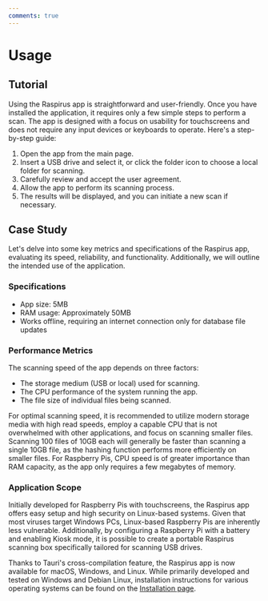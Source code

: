 ```yaml
---
comments: true
---
```


# Usage

## Tutorial
Using the Raspirus app is straightforward and user-friendly. Once you have installed the application, it requires only a few simple steps to perform a scan. The app is designed with a focus on usability for touchscreens and does not require any input devices or keyboards to operate. Here's a step-by-step guide:

1. Open the app from the main page.
2. Insert a USB drive and select it, or click the folder icon to choose a local folder for scanning.
3. Carefully review and accept the user agreement.
4. Allow the app to perform its scanning process.
5. The results will be displayed, and you can initiate a new scan if necessary.

## Case Study
Let's delve into some key metrics and specifications of the Raspirus app, evaluating its speed, reliability, and functionality. Additionally, we will outline the intended use of the application.

### Specifications
- App size: 5MB
- RAM usage: Approximately 50MB
- Works offline, requiring an internet connection only for database file updates

### Performance Metrics
The scanning speed of the app depends on three factors:
- The storage medium (USB or local) used for scanning.
- The CPU performance of the system running the app.
- The file size of individual files being scanned.

For optimal scanning speed, it is recommended to utilize modern storage media with high read speeds, employ a capable CPU that is not overwhelmed with other applications, and focus on scanning smaller files. Scanning 100 files of 10GB each will generally be faster than scanning a single 10GB file, as the hashing function performs more efficiently on smaller files. For Raspberry Pis, CPU speed is of greater importance than RAM capacity, as the app only requires a few megabytes of memory.

### Application Scope
Initially developed for Raspberry Pis with touchscreens, the Raspirus app offers easy setup and high security on Linux-based systems. Given that most viruses target Windows PCs, Linux-based Raspberry Pis are inherently less vulnerable. Additionally, by configuring a Raspberry Pi with a battery and enabling Kiosk mode, it is possible to create a portable Raspirus scanning box specifically tailored for scanning USB drives.

Thanks to Tauri's cross-compilation feature, the Raspirus app is now available for macOS, Windows, and Linux. While primarily developed and tested on Windows and Debian Linux, installation instructions for various operating systems can be found on the [Installation page](installation.md).